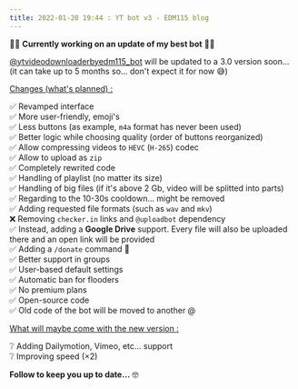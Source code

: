 ```yaml
---
title: 2022-01-20 19:44 : YT bot v3 - EDM115 blog
---
```


:man_technologist: **Currently working on an update of my best bot** :man_technologist:  
  
[@ytvideodownloaderbyedm115_bot](https://t.me/ytvideodownloaderbyedm115_bot) will be updated to a 3.0 version soon… (it can take up to 5 months so… don't expect it for now :sweat_smile:)  
  
<u>Changes (what's planned) :</u>  
  
:white_check_mark: Revamped interface  
:white_check_mark: More user-friendly, emoji's  
:white_check_mark: Less buttons (as example, `m4a` format has never been used)  
:white_check_mark: Better logic while choosing quality (order of buttons reorganized)  
:white_check_mark: Allow compressing videos to `HEVC` (`H-265`) codec  
:white_check_mark: Allow to upload as `zip`  
:white_check_mark: Completely rewrited code  
:white_check_mark: Handling of playlist (no matter its size)  
:white_check_mark: Handling of big files (if it's above 2 Gb, video will be splitted into parts)  
:white_check_mark: Regarding to the 10-30s cooldown… might be removed  
:white_check_mark: Adding requested file formats (such as `wav` and `mkv`)  
:x: Removing `checker.in` links and `@uploadbot` dependency  
:white_check_mark: Instead, adding a **Google Drive** support. Every file will also be uploaded there and an open link will be provided  
:white_check_mark: Adding a `/donate` command :smiling_face_with_tear:  
:white_check_mark: Better support in groups  
:white_check_mark: User-based default settings  
:white_check_mark: Automatic ban for flooders  
:white_check_mark: No premium plans  
:white_check_mark: Open-source code  
:white_check_mark: Old code of the bot will be moved to another @  
  
<u>What will maybe come with the new version :</u>  
  
:grey_question: Adding Dailymotion, Vimeo, etc… support  
:grey_question: Improving speed (×2)  
  
**Follow to keep you up to date…** :nerd_face:
